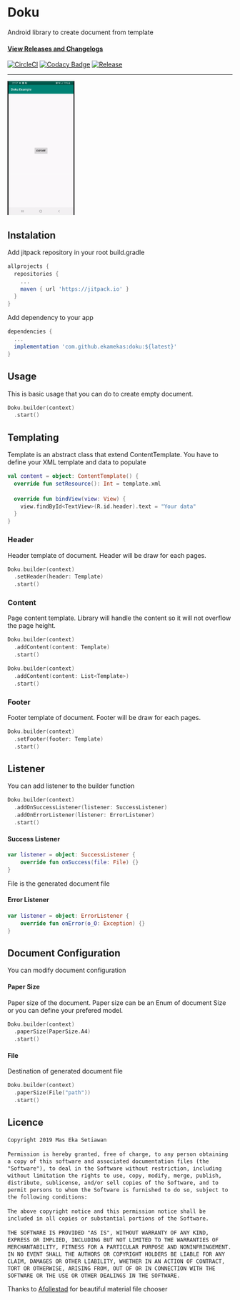 # Doku
Android library to create document from template

#### [View Releases and Changelogs](https://github.com/ekamekas/doku/releases)

[![CircleCI](https://circleci.com/gh/ekamekas/doku.svg?style=svg)](https://circleci.com/gh/ekamekas/doku)
[![Codacy Badge](https://api.codacy.com/project/badge/Grade/3f0242fc139449538603fac5e52dbfed)](https://www.codacy.com/manual/ekamekas/doku?utm_source=github.com&amp;utm_medium=referral&amp;utm_content=ekamekas/doku&amp;utm_campaign=Badge_Grade)
[![Release](https://jitpack.io/v/ekamekas/doku.svg)](https://jitpack.io/#ekamekas/doku)

---

<img src="screenshot/doku_demo.gif" width="150px" />

## Instalation

Add jitpack repository in your root build.gradle

```gradle
allprojects {
  repositories {
    ...
    maven { url 'https://jitpack.io' }
  }
}
```

Add dependency to your app

```gradle
dependencies {
  ...
  implementation 'com.github.ekamekas:doku:${latest}'
}
```


## Usage

This is basic usage that you can do to create empty document.

```kotlin
Doku.builder(context)
  .start()
```


## Templating

Template is an abstract class that extend ContentTemplate. You have to define your XML template and data to populate

```kotlin
val content = object: ContentTemplate() {
  override fun setResource(): Int = template.xml

  override fun bindView(view: View) {
  	view.findById<TextView>(R.id.header).text = "Your data"
  }
}
```


### Header

Header template of document. Header will be draw for each pages.

```kotlin
Doku.builder(context)
  .setHeader(header: Template)
  .start()
```


### Content

Page content template. Library will handle the content so it will not overflow the page height.

```kotlin
Doku.builder(context)
  .addContent(content: Template)
  .start()
```

```kotlin
Doku.builder(context)
  .addContent(content: List<Template>)
  .start()
```


### Footer

Footer template of document. Footer will be draw for each pages.

```kotlin
Doku.builder(context)
  .setFooter(footer: Template)
  .start()
```


## Listener

You can add listener to the builder function

```kotlin
Doku.builder(context)
  .addOnSuccessListener(listener: SuccessListener)
  .addOnErrorListener(listener: ErrorListener)
  .start()
```


#### Success Listener

```kotlin
var listener = object: SuccessListener {
	override fun onSuccess(file: File) {}
}
```

File is the generated document file


#### Error Listener

```kotlin
var listener = object: ErrorListener {
	override fun onError(o_O: Exception) {}
}
```


## Document Configuration

You can modify document configuration


#### Paper Size

Paper size of the document. Paper size can be an Enum of document Size or you can define your prefered model.

```kotlin
Doku.builder(context)
  .paperSize(PaperSize.A4)
  .start()
```


#### File

Destination of generated document file

```kotlin
Doku.builder(context)
  .paperSize(File("path"))
  .start()
```


## Licence

```
Copyright 2019 Mas Eka Setiawan

Permission is hereby granted, free of charge, to any person obtaining a copy of this software and associated documentation files (the "Software"), to deal in the Software without restriction, including without limitation the rights to use, copy, modify, merge, publish, distribute, sublicense, and/or sell copies of the Software, and to permit persons to whom the Software is furnished to do so, subject to the following conditions:

The above copyright notice and this permission notice shall be included in all copies or substantial portions of the Software.

THE SOFTWARE IS PROVIDED "AS IS", WITHOUT WARRANTY OF ANY KIND, EXPRESS OR IMPLIED, INCLUDING BUT NOT LIMITED TO THE WARRANTIES OF MERCHANTABILITY, FITNESS FOR A PARTICULAR PURPOSE AND NONINFRINGEMENT. IN NO EVENT SHALL THE AUTHORS OR COPYRIGHT HOLDERS BE LIABLE FOR ANY CLAIM, DAMAGES OR OTHER LIABILITY, WHETHER IN AN ACTION OF CONTRACT, TORT OR OTHERWISE, ARISING FROM, OUT OF OR IN CONNECTION WITH THE SOFTWARE OR THE USE OR OTHER DEALINGS IN THE SOFTWARE.
```


Thanks to [Afollestad](https://github.com/afollestad/material-dialogs) for beautiful material file chooser
